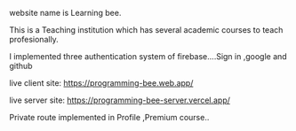 website name is Learning bee.

This is a Teaching institution which has several academic courses to teach profesionally.

I implemented three authentication system of firebase....Sign in ,google and github

live client site: https://programming-bee.web.app/

live server site: https://programming-bee-server.vercel.app/

Private route implemented in Profile ,Premium course..